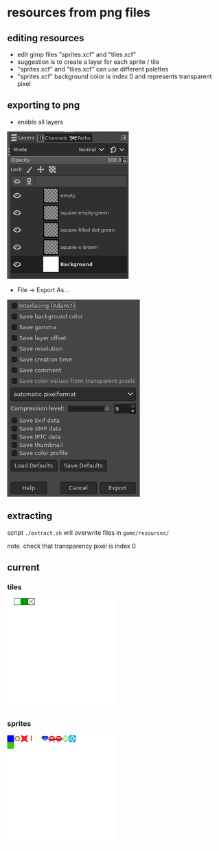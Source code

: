 # resources from png files

## editing resources
* edit gimp files "sprites.xcf" and "tiles.xcf"
* suggestion is to create a layer for each sprite / tile
* "sprites.xcf" and "tiles.xcf" can use different palettes
* "sprites.xcf" background color is index 0 and represents transparent pixel

## exporting to png
* enable all layers

![layers](readme-1.png)

* File -> Export As...

![export to png](readme-2.png)

## extracting
script `./extract.sh` will overwrite files in `game/resources/`

note. check that transparency pixel is index 0

## current
### tiles
![tiles](tiles.png)

### sprites
![sprites](sprites.png)
